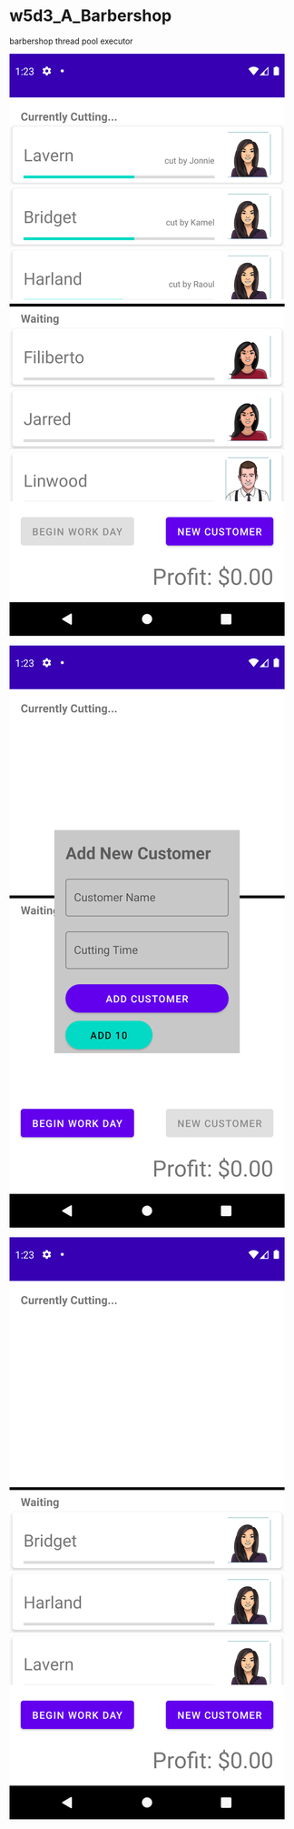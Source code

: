 # w5d3_A_Barbershop
barbershop thread pool executor

![screen1.png](screen1.png)

![screen2.png](screen2.png)

![screen3.png](screen3.png)
